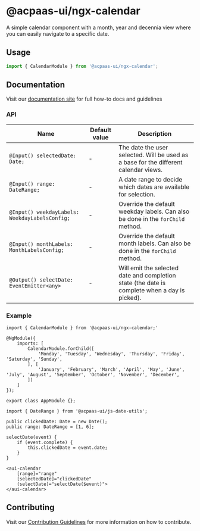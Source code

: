 # @acpaas-ui/ngx-calendar

A simple calendar component with a month, year and decennia view where you can easily navigate to a specific date.

## Usage

```typescript
import { CalendarModule } from '@acpaas-ui/ngx-calendar';
```

## Documentation

Visit our [documentation site](https://antwerp-ui.digipolis.be/) for full how-to docs and guidelines

### API

| Name         | Default value | Description |
| -----------  | ------ | -------------------------- |
| `@Input() selectedDate: Date;` | - | The date the user selected. Will be used as a base for the different calendar views. |
| `@Input() range: DateRange;` | - | A date range to decide which dates are available for selection. |
| `@Input() weekdayLabels: WeekdayLabelsConfig;` | - | Override the default weekday labels. Can also be done in the `forChild` method. |
| `@Input() monthLabels: MonthLabelsConfig;` | - | Override the default month labels. Can also be done in the `forChild` method. |
| `@Output() selectDate: EventEmitter<any>` | - | Will emit the selected date and completion state (the date is complete when a day is picked). |

### Example

```
import { CalendarModule } from '@acpaas-ui/ngx-calendar;'

@NgModule({
    imports: [
        CalendarModule.forChild([
            'Monday', 'Tuesday', 'Wednesday', 'Thursday', 'Friday', 'Saturday', 'Sunday',
        ], [
            'January', 'February', 'March', 'April', 'May', 'June', 'July', 'August', 'September', 'October', 'November', 'December',
        ])
    ]
});

export class AppModule {};
```

```
import { DateRange } from '@acpaas-ui/js-date-utils';

public clickedDate: Date = new Date();
public range: DateRange = [1, 6];

selectDate(event) {
    if (event.complete) {
        this.clickedDate = event.date;
    }
}
```

```
<aui-calendar
    [range]="range"
    [selectedDate]="clickedDate"
    (selectDate)="selectDate($event)">
</aui-calendar>
```

## Contributing

Visit our [Contribution Guidelines](../../CONTRIBUTING.md) for more information on how to contribute.
